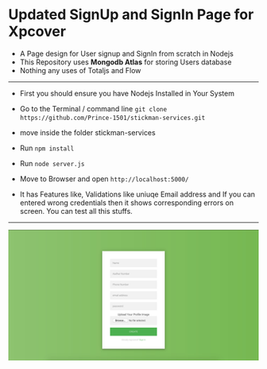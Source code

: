 # Updated SignUp and SignIn Page for Xpcover

* A Page design for User signup and SignIn from scratch in Nodejs
* This Repository uses **Mongodb Atlas** for storing Users database
* Nothing any uses of Totaljs and Flow 

-------------------------------------------------------------------------------

* First you should ensure you have Nodejs Installed in Your System

* Go to the Terminal / command line  `git clone https://github.com/Prince-1501/stickman-services.git`
* move inside the folder stickman-services
* Run `npm install`
* Run `node server.js`
* Move to Browser and open `http://localhost:5000/`


* It has Features like, Validations like uniuqe Email address and If you can entered wrong credentials then it shows corresponding errors on screen. You can test all this stuffs.
-------------------------------------------------------------------------------

![GitHub Logo](https://github.com/Prince-1501/stickman-services/blob/master/public/img/sample.jpg)
